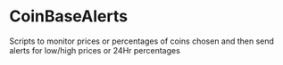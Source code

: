# CoinBaseAlerts
Scripts to monitor prices or percentages of coins chosen and then send alerts for low/high prices or 24Hr percentages
